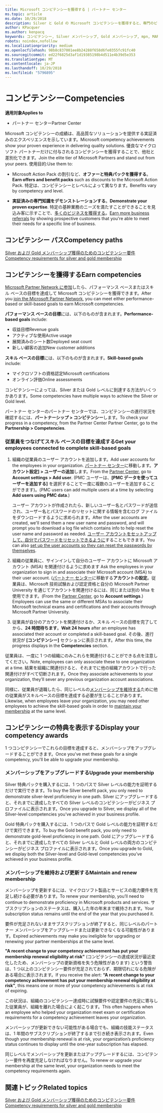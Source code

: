 ```yaml
---
title: Microsoft コンピテンシーを獲得する | パートナー センター
ms.topic: article
ms.date: 10/29/2018
description: Silver と Gold の Microsoft コンピテンシーを獲得すると、専門のビジネス分野での質の高いソリューション提供の実績と専門知識を証明できます。
author: KPacquer
ms.author: kenpacq
keywords: コンピテンシー, Silver メンバーシップ, Gold メンバーシップ, mpn, MAPS, 技能, 利点, パフォーマンス目標, スキル目標
robots: noindex,nofollow
ms.localizationpriority: medium
ms.openlocfilehash: 98b8c837001ee8b24288f658d6fe0355fc91fc40
ms.sourcegitcommit: ed22f6825d3af1d19385198b4d511e4b39d5e353
ms.translationtype: MT
ms.contentlocale: ja-JP
ms.lasthandoff: 10/29/2018
ms.locfileid: "5796895"
---
```

<!--
•   FWLink https://go.microsoft.com/fwlink/?linkid=851080 : top of page
•   FWLink https://go.microsoft.com/fwlink/?linkid=851281: top of page (duplicate)
•   FWLink https://go.microsoft.com/fwlink/?linkid=851079: Competencies (#attainment_paths)
•   FWLink https://go.microsoft.com/fwlink/?linkid=851081: Maintain and renew membership (#maintain_membership)
•   FWLink https://go.microsoft.com/fwlink/?linkid=851082: Get your employees connected to complete skill-based goals (#associating_achievements)
•   FWLink https://go.microsoft.com/fwlink/?linkid=851083 : Achievement overrides (#achievement_override)
•   FWLink: https://go.microsoft.com/fwlink/?linkid=851236: UI link, goes to the place where you import new users. Temporarily points to the Partner Center homepage.
•   FWLink: https://go.microsoft.com/fwlink/?linkid=851607 :Will go to the docs page for Silver/Gold competency achievements. Currently goes to https://partnercenter.microsoft.com/partner/cloud-solution-provider 

 -->

# <a name="competencies"></a><span data-ttu-id="79ff8-104">コンピテンシー</span><span class="sxs-lookup"><span data-stu-id="79ff8-104">Competencies</span></span>

**<span data-ttu-id="79ff8-105">適用対象</span><span class="sxs-lookup"><span data-stu-id="79ff8-105">Applies to</span></span>**
-  <span data-ttu-id="79ff8-106">パートナー センター</span><span class="sxs-lookup"><span data-stu-id="79ff8-106">Partner Center</span></span>

<span data-ttu-id="79ff8-107">Microsoft コンピテンシーの成績は、高品質なソリューションを提供する実証済みのエクスペリエンスを示しています。</span><span class="sxs-lookup"><span data-stu-id="79ff8-107">Microsoft competency achievements show your proven experience in delivering quality solutions.</span></span> <span data-ttu-id="79ff8-108">優良なマイクロソフト パートナーだけに付与されるコンピテンシーを獲得することで、他社と差別化できます。</span><span class="sxs-lookup"><span data-stu-id="79ff8-108">Join the elite tier of Microsoft Partners and stand out from your peers.</span></span> <span data-ttu-id="79ff8-109">使用目的:</span><span class="sxs-lookup"><span data-stu-id="79ff8-109">Use them to:</span></span> 

*  <span data-ttu-id="79ff8-110">Microsoft Action Pack の割引など、**オファーと特典パックを獲得する**。</span><span class="sxs-lookup"><span data-stu-id="79ff8-110">**Earn offers and benefit packs** such as discounts to the Microsoft Action Pack.</span></span> <span data-ttu-id="79ff8-111">特定は、コンピテンシーとレベルによって異なります。</span><span class="sxs-lookup"><span data-stu-id="79ff8-111">Benefits vary by competency and level.</span></span> 

*  <span data-ttu-id="79ff8-112">**実証済みの専門知識をデモンストレーションする**。</span><span class="sxs-lookup"><span data-stu-id="79ff8-112">**Demonstrate your proven expertise**.</span></span> <span data-ttu-id="79ff8-113">特定の基幹業務のニーズを満たすことができることを見込み客に示すことで、[多くのビジネスを獲得する](referrals.md)。</span><span class="sxs-lookup"><span data-stu-id="79ff8-113">[Earn more business referrals](referrals.md) by showing prospective customers that you're able to meet their needs for a specific line of business.</span></span>

## <a href="" id="attainment_paths"></a><span data-ttu-id="79ff8-114">コンピテンシー パス</span><span class="sxs-lookup"><span data-stu-id="79ff8-114">Competency paths</span></span>

[<span data-ttu-id="79ff8-115">Silver および Gold メンバーシップ獲得のためのコンピテンシー要件</span><span class="sxs-lookup"><span data-stu-id="79ff8-115">Competency requirements for silver and gold membership</span></span>](learn-about-competencies.md)

## <a name="earn-competencies"></a><span data-ttu-id="79ff8-116">コンピテンシーを獲得する</span><span class="sxs-lookup"><span data-stu-id="79ff8-116">Earn competencies</span></span>

<span data-ttu-id="79ff8-117">[Microsoft Partner Network に参加](mpn-overview.md)したら、パフォーマンス ベースまたはスキル ベースの目標を達成して Microsoft コンピテンシーを獲得できます。</span><span class="sxs-lookup"><span data-stu-id="79ff8-117">After you [join the Microsoft Partner Network](mpn-overview.md), you can meet either performance-based or skill-based goals to earn Microsoft competencies.</span></span> 

<span data-ttu-id="79ff8-118">**パフォーマンス ベースの目標**には、以下のものが含まれます。</span><span class="sxs-lookup"><span data-stu-id="79ff8-118">**Performance-based goals** include:</span></span> 
* <span data-ttu-id="79ff8-119">収益目標</span><span class="sxs-lookup"><span data-stu-id="79ff8-119">Revenue goals</span></span>
* <span data-ttu-id="79ff8-120">アクティブな使用</span><span class="sxs-lookup"><span data-stu-id="79ff8-120">Active usage</span></span>
* <span data-ttu-id="79ff8-121">展開済みのシート数</span><span class="sxs-lookup"><span data-stu-id="79ff8-121">Deployed seat count</span></span>
* <span data-ttu-id="79ff8-122">新しい顧客の追加</span><span class="sxs-lookup"><span data-stu-id="79ff8-122">New customer additions</span></span>

<span data-ttu-id="79ff8-123">**スキル ベースの目標**には、以下のものが含まれます。</span><span class="sxs-lookup"><span data-stu-id="79ff8-123">**Skill-based goals** include:</span></span> 
* <span data-ttu-id="79ff8-124">マイクロソフトの資格認定</span><span class="sxs-lookup"><span data-stu-id="79ff8-124">Microsoft certifications</span></span>
* <span data-ttu-id="79ff8-125">オンライン評価</span><span class="sxs-lookup"><span data-stu-id="79ff8-125">Online assessments</span></span> 

<span data-ttu-id="79ff8-126">コンピテンシーによっては、Silver または Gold レベルに到達する方法がいくつかあります。</span><span class="sxs-lookup"><span data-stu-id="79ff8-126">Some competencies have multiple ways to achieve the Silver or Gold level.</span></span>

<span data-ttu-id="79ff8-127">パートナー センターのパートナー センターでは、コンピテンシーの進行状況を確認するには、**パートナーシップ > コンピテンシー**します。</span><span class="sxs-lookup"><span data-stu-id="79ff8-127">To check your progress in a competency, from the Partner Center Partner Center, go to the **Partnership > Competencies**.</span></span> 

### <a href="" id="associating_achievements"></a><span data-ttu-id="79ff8-128">従業員をつなげてスキル ベースの目標を達成する</span><span class="sxs-lookup"><span data-stu-id="79ff8-128">Get your employees connected to complete skill-based goals</span></span>

1.  <span data-ttu-id="79ff8-129">組織の従業員のユーザー アカウントを追加します。</span><span class="sxs-lookup"><span data-stu-id="79ff8-129">Add user accounts for the employees in your organization.</span></span> <span data-ttu-id="79ff8-130">[パートナー センター](http://partnercenter.microsoft.com)に移動します。**アカウント設定] > ユーザーの追加**します。</span><span class="sxs-lookup"><span data-stu-id="79ff8-130">From the [Partner Center](http://partnercenter.microsoft.com), go to **Account settings > Add user**.</span></span> <span data-ttu-id="79ff8-131">(PMC ユーザーは、**[PMC データを使ってユーザーを追加する]** を選択することで一度に複数のユーザーを追加することができます)。</span><span class="sxs-lookup"><span data-stu-id="79ff8-131">(PMC users can add multiple users at a time by selecting **Add users using PMC data**.)</span></span>

    <span data-ttu-id="79ff8-132">ユーザー アカウントが作成されたら、新しいユーザー名とパスワードが送信され、ユーザー名とパスワードのリセットに関する情報を含むログ ファイルをダウンロードするように求められます。</span><span class="sxs-lookup"><span data-stu-id="79ff8-132">After the user accounts are created, we'll send them a new user name and password, and will prompt you to download a log file which contains info to help reset the user name and password as needed.</span></span> <span data-ttu-id="79ff8-133">[ユーザー アカウントをセットアップして、自分でパスワードをリセットできるように](https://docs.microsoft.com/en-us/azure/active-directory/active-directory-passwords-getting-started)することもできます。</span><span class="sxs-lookup"><span data-stu-id="79ff8-133">You can also [set up the user accounts so they can reset the passwords by themselves](https://docs.microsoft.com/en-us/azure/active-directory/active-directory-passwords-getting-started).</span></span>

2. <span data-ttu-id="79ff8-134">組織の従業員に、サインインして自分のユーザー アカウントに Microsoft アカウント (MSA) を関連付けるように求めます </span><span class="sxs-lookup"><span data-stu-id="79ff8-134">Ask the employees in your organization to sign in and associate their Microsoft account (MSA) to their user account.</span></span> <span data-ttu-id="79ff8-135">([パートナー センター](http://partnercenter.microsoft.com)に移動する**アカウントの設定**。従業員は、Microsoft 技術試験および認定資格と自分の Microsoft Partner University を通じてアカウントを関連付けるには、同じまたは別の Msa を使用できます。</span><span class="sxs-lookup"><span data-stu-id="79ff8-135">(From the [Partner Center](http://partnercenter.microsoft.com), go to **Account settings**.) Employees can use the same or different MSAs to associate their Microsoft technical exams and certifications and their accounts through Microsoft Partner University.</span></span>

3.  <span data-ttu-id="79ff8-136">従業員が自分のアカウントを関連付けるか、スキル ベースの目標を完了してから、**24 時間待ちます**。</span><span class="sxs-lookup"><span data-stu-id="79ff8-136">**Wait 24 hours** after an employee has associated their account or completed a skill-based goal.</span></span> <span data-ttu-id="79ff8-137">その後、進行状況が **[コンピテンシー]** セクションに表示されます。</span><span class="sxs-lookup"><span data-stu-id="79ff8-137">After this time, the progress displays in the **Competencies** section.</span></span>

<span data-ttu-id="79ff8-138">従業員は、一度に 1 つの組織にのみこれらを関連付けることができる点を注意してください。</span><span class="sxs-lookup"><span data-stu-id="79ff8-138">Note, employees can only associate these to one organization at a time.</span></span> <span data-ttu-id="79ff8-139">結果を組織に関連付けると、それまでに他の組織アカウントで行った関連付けがすべて切断されます。</span><span class="sxs-lookup"><span data-stu-id="79ff8-139">Once they associate achievements to your organization, they’ll sever any previous organization account associations.</span></span>

<span data-ttu-id="79ff8-140">同様に、従業員が退職したら、同じレベルの[メンバーシップを維持する](#maintaining_membership)ために他の従業員がスキルベースの目標を達成する必要が生じることがあります。</span><span class="sxs-lookup"><span data-stu-id="79ff8-140">Likewise, when employees leave your organization, you may need other employees to achieve the skill-based goals in order to [maintain your membership](#maintaining_membership) at the same level.</span></span>

## <a name="display-your-competency-awards"></a><span data-ttu-id="79ff8-141">コンピテンシーの特典を表示する</span><span class="sxs-lookup"><span data-stu-id="79ff8-141">Display your competency awards</span></span>

<span data-ttu-id="79ff8-142">1 つコンピテンシーでこれらの目標を達成すると、メンバーシップをアップグレードすることができます。</span><span class="sxs-lookup"><span data-stu-id="79ff8-142">Once you've met these goals for a single competency, you'll be able to upgrade your membership.</span></span>

### <a name="upgrade-your-membership"></a><span data-ttu-id="79ff8-143">メンバーシップをアップグレードする</span><span class="sxs-lookup"><span data-stu-id="79ff8-143">Upgrade your membership</span></span>

<span data-ttu-id="79ff8-144">Silver 特典パックを購入するには、1 つのパスで Silver レベルの能力を証明するだけで実行できます。</span><span class="sxs-lookup"><span data-stu-id="79ff8-144">To buy the Silver benefit pack, you only need to demonstrate silver-level proficiency in one path.</span></span> <span data-ttu-id="79ff8-145">Silver にアップグレードすると、それまでに達成したすべての Silver レベルのコンピテンシーがビジネス プロファイルに表示されます。</span><span class="sxs-lookup"><span data-stu-id="79ff8-145">Once you upgrade to Silver, we display all of the Silver-level competencies you’ve achieved in your business profile.</span></span> 

<span data-ttu-id="79ff8-146">Gold 特典パックを購入するには、1 つのパスで Gold レベルの能力を証明するだけで実行できます。</span><span class="sxs-lookup"><span data-stu-id="79ff8-146">To buy the Gold benefit pack, you only need to demonstrate gold-level proficiency in one path.</span></span> <span data-ttu-id="79ff8-147">Gold にアップグレードすると、それまでに達成したすべての Silver レベルと Gold レベルの両方のコンピテンシーがビジネス プロファイルに表示されます。</span><span class="sxs-lookup"><span data-stu-id="79ff8-147">Once you upgrade to Gold, we display both the Silver-level and Gold-level competencies you’ve achieved in your business profile.</span></span> 

### <a href="" id="maintain_membership"></a><span data-ttu-id="79ff8-148">メンバーシップを維持および更新する</span><span class="sxs-lookup"><span data-stu-id="79ff8-148">Maintain and renew membership</span></span>

<span data-ttu-id="79ff8-149">メンバーシップを更新するには、マイクロソフト製品とサービスの能力要件を充足し続ける必要があります。</span><span class="sxs-lookup"><span data-stu-id="79ff8-149">To renew your membership, you’ll need to continue to demonstrate proficiency in Microsoft products and services.</span></span> <span data-ttu-id="79ff8-150">サブスクリプションのステータスは、購入した年の年末まで維持されます。</span><span class="sxs-lookup"><span data-stu-id="79ff8-150">Your subscription status remains until the end of the year that you purchased it.</span></span>

<span data-ttu-id="79ff8-151">要件が充足されないままサブスクリプションが終了すると、同じレベルのパートナー メンバーシップをアップグレードまたは更新できなくなる可能性があります。</span><span class="sxs-lookup"><span data-stu-id="79ff8-151">Expired achievements may make you ineligible for upgrading or renewing your partner memberships at the same level.</span></span> 

<span data-ttu-id="79ff8-152">**"A recent change to your competency achievement has put your membership renewal eligibility at risk"** (コンピテンシーの達成状況が最近変化したため、メンバーシップの更新資格を失う危険性があります) という警告は、1 つ以上のコンピテンシー要件が充足されておらず、期限切れになる危険がある場合に表示されます。</span><span class="sxs-lookup"><span data-stu-id="79ff8-152">If you receive the alert: **“A recent change to your competency achievement has put your membership renewal eligibility at risk”**, this means one or more of your competency achievements is at risk of expiring.</span></span> 

<span data-ttu-id="79ff8-153">この状況は、組織のコンピテンシー達成時に試験要件や認定要件の充足に寄与した従業員が、組織を離れた場合によく起こります。</span><span class="sxs-lookup"><span data-stu-id="79ff8-153">This often happens when an employee who helped your organization meet exam or certification requirements for a competency achievement leaves your organization.</span></span> 

<span data-ttu-id="79ff8-154">メンバーシップが更新できない可能性がある場合でも、組織の技能ステータスは、1 年間のサブスクリプションが終了するまで引き続き表示されます。</span><span class="sxs-lookup"><span data-stu-id="79ff8-154">Even though your membership renewal is at risk, your organization’s proficiency status continues to display until the one-year subscription has elapsed.</span></span>

<span data-ttu-id="79ff8-155">同じレベルでメンバーシップを更新またはアップグレードするには、コンピテンシー要件を再度充足しなければなりません。</span><span class="sxs-lookup"><span data-stu-id="79ff8-155">To renew or upgrade your membership at the same level, your organization needs to meet the competency requirements again.</span></span>

## <a name="related-topics"></a><span data-ttu-id="79ff8-156">関連トピック</span><span class="sxs-lookup"><span data-stu-id="79ff8-156">Related topics</span></span>

[<span data-ttu-id="79ff8-157">Silver および Gold メンバーシップ獲得のためのコンピテンシー要件</span><span class="sxs-lookup"><span data-stu-id="79ff8-157">Competency requirements for silver and gold membership</span></span>](learn-about-competencies.md)
